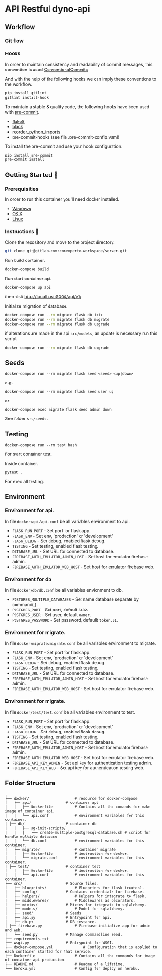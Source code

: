 API Restful dyno-api
================

## Workflow

### Git flow

### Hooks

In order to maintain consistency and readability of commit messages, this convention is used [ConventionalCommits](https://www.conventionalcommits.org/en/v1.0.0/)

And with the help of the following hooks we can imply these conventions to the workflow.
```sh
pip install gitlint
gitlint install-hook
```

To maintain a stable & quality code, the following hooks have been used with [pre-commit](https://pre-commit.com/).

* [flake8](https://flake8.pycqa.org/en/latest/)
* [black](https://pypi.org/project/black/)
* [reorder_python_imports](https://github.com/asottile/reorder_python_imports)
* pre-commit-hooks (see file .pre-commit-config.yaml)

To install the pre-commit and use your hook configuration.
```sh
pip install pre-commit
pre-commit install
```

## Getting Started 💪

### Prerequisities

In order to run this container you'll need docker installed.

* [Windows](https://docs.docker.com/windows/started)
* [OS X](https://docs.docker.com/mac/started/)
* [Linux](https://docs.docker.com/linux/started/)


### Instructions 🧐

Clone the repository and move to the project directory.
```sh
git clone git@gitlab.com:conexperto-workspace/server.git
```

Run build container.
```sh
docker-compose build
```

Run start container api.
```sh
docker-compose up api
```
then visit <http://localhost:5000/api/v1/>

Initialize migration of database.
```sh
docker-compose run --rm migrate flask db init
docker-compose run --rm migrate flask db migrate
docker-compose run --rm migrate flask db upgrade
```

if alterations are made in the api `src/models`, an update is necessary run this script.
```sh
docker-compose run --rm migrate flask db upgrade
```

## Seeds
```
docker-compose run --rm migrate flask seed <seed> <up|down>
```
e.g.
```
docker-compose run --rm migrate flask seed user up
```
or
```
docker-compose exec migrate flask seed admin down
```
See folder `src/seeds`.

## Testing
```
docker-compose run --rm test bash
```
For start container test.

Inside container.
```
pytest .
```
For exec all testing.

## Environment

### Environment for api.
In file `docker/api/api.conf` be all variables environment to api.
* `FLASK_RUN_PORT` 			- Set port for flask app.
* `FLASK_ENV`     			- Set env, 'production' or 'development'.
* `FLASK_DEBUG`   			- Set debug, enabled flask debug.
* `TESTING` 		  		- Set testing, enabled flask testing.
* `DATABASE_URL` 			- Set URL for connected to database.
* `FIREBASE_AUTH_EMULATOR_ADMIN_HOST` 	- Set host for emulator firebase admin.
* `FIREBASE_AUTH_EMULATOR_WEB_HOST`	- Set host for emulator firebase web.

### Environment for db
In file `docker/db/db.conf` be all variables envionment to db.
* `POSTGRES_MULTIPLE_DATABASES` 		- Set name database separate by command(,).
* `POSTGRES_PORT` 				- Set port, default `5432`.
* `POSTGRES_USER`				- Set user, default `owner`.
* `POSTGRES_PASSWORD`   			- Set password, defaullt `token.01`.

### Environment for migrate.
In file `docker/migrate/migrate.conf` be all variables environment to migrate.
* `FLASK_RUN_PORT` 			- Set port for flask app.
* `FLASK_ENV`     			- Set env, 'production' or 'development'.
* `FLASK_DEBUG`   			- Set debug, enabled flask debug.
* `TESTING` 				- Set testing, enabled flask testing.
* `DATABASE_URL` 			- Set URL for connected to database.
* `FIREBASE_AUTH_EMULATOR_ADMIN_HOST` 	- Set host for emulator firebase admin.
* `FIREBASE_AUTH_EMULATOR_WEB_HOST`	- Set host for emulator firebase web.

### Environment for migrate.
In file `docker/test/test.conf` be all variables environment to test.
* `FLASK_RUN_PORT` 			- Set port for flask app.
* `FLASK_ENV`     			- Set env, 'production' or 'development'.
* `FLASK_DEBUG`   			- Set debug, enabled flask debug.
* `TESTING` 				- Set testing, enabled flask testing.
* `DATABASE_URL` 			- Set URL for connected to database.
* `FIREBASE_AUTH_EMULATOR_ADMIN_HOST` 	- Set host for emulator firebase admin.
* `FIREBASE_AUTH_EMULATOR_WEB_HOST`	- Set host for emulator firebase web.
* `FIREBASE_API_KEY_ADMIN` 		- Set api key for authentication testing admin.
* `FIREBASE_API_KEY_WEB` 		- Set api key for authentication testing web.

## Folder Structure

	.
	├── docker/ 					# resource for docker-compose
	|	├── api/				# container api
	|	|	├── Dockerfile 			# Contains all the comands for make image of container api.
	|	|	└── api.conf 			# environment variables for this container.
	| ├── db/					# container db
	|	|	├── pg-init-scripts/
	|	|	|	└── create-multiple-postgresql-database.sh # script for handle multiple database
	|	|	└── db.conf 			# environment variables for this container.
	|	├── migrate/				# container migrate
	|	|	├── Dockerfile 			# instruction for docker.
	|	|	└── migrate.conf		# environment variables for this container.
	| ├── test/					# container test
	|	|	├── Dockerfile			# instruction for docker.
	|	|	└── api.conf			# environment variables for this container.
	├── src/					# Source files.
	|	├── blueprints/				# Blueprints for flask (routes).
	|	├── config/				# Contains credentials for firebase.
	|	├── helpers/				# Helpers for integrate to flask.
	|	├── middlewares/  			# Middlewares as decorators.
	|	├── mixins/				# Mixins for integrate to sqlalchemy.
	|	├── models/ 				# Model for sqlalchemy.
	|	├── seed/				# Seeds
	|	├── api.py				# Entrypoint for api.
	|	├── db.py				# DB instance.
	| ├── firebase.py				# Firebase initialize app for admin and web.
	|	└── seed.py				# Manage commandline seed.
	├── requirements.txt
	├── wsgi.py					# Entrypoint for WSGI.
	├── docker-compose.yml				# Configuration that is applied to each container started for that service.
	├── Dockerfile 					# Contains all the commands for image of container api production.
	├── README.md 					# Readme of a lifetime.
	└── heroku.yml					# Config for deploy on heroku.
